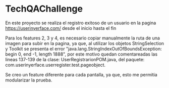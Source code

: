# TechQAChallenge

En este proyecto se realiza el registro exitoso de un usuario en la pagina https://userinyerface.com/ desde el inicio hasta el fin

Para los features 2, 3 y 4, es necesario copiar manualmente la ruta de una imagen para subir en la pagina, ya que, al utilizar los objetos StringSelection y Toolkit se presenta el error "java.lang.StringIndexOutOfBoundsException: begin 0, end -1, length 1888", por este motivo quedan comentareadas las lineas 137-139 de la clase: UserRegistrarionPOM.java, del paquete: com.userinyerface.userregister.test.pageobject.

Se creo un feature diferente para cada pantalla, ya que, esto me permitia modularizar la prueba.


	 
	
